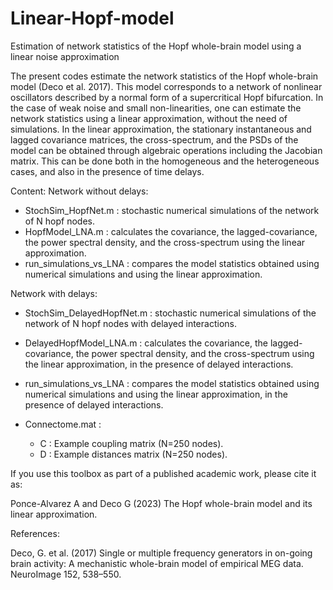 # Linear-Hopf-model
Estimation of network statistics of the Hopf whole-brain model using a linear noise approximation

The present codes estimate the network statistics of the Hopf whole-brain model (Deco et al. 2017). This model corresponds to a network of nonlinear oscillators described by a normal form of a supercritical Hopf bifurcation. In the case of weak noise and small non-linearities, one can estimate the network statistics using a linear approximation, without the need of simulations. In the linear approximation, the stationary instantaneous and lagged covariance matrices, the cross-spectrum, and the PSDs of the model can be obtained through algebraic operations including the Jacobian matrix. This can be done both in the homogeneous and the heterogeneous cases, and also in the presence of time delays.

Content:
Network without delays:
- StochSim_HopfNet.m : stochastic numerical simulations of the network of N hopf nodes.
- HopfModel_LNA.m :  calculates the covariance, the lagged-covariance, the power spectral density, and the cross-spectrum using the linear approximation.
- run_simulations_vs_LNA : compares the model statistics obtained using numerical simulations and using the linear approximation.

Network with delays:
- StochSim_DelayedHopfNet.m : stochastic numerical simulations of the network of N hopf nodes with delayed interactions.
- DelayedHopfModel_LNA.m :  calculates the covariance, the lagged-covariance, the power spectral density, and the cross-spectrum using the linear approximation, in the presence of delayed interactions.
- run_simulations_vs_LNA : compares the model statistics obtained using numerical simulations and using the linear approximation, in the presence of delayed interactions.

- Connectome.mat : 
	- C :  Example coupling matrix (N=250 nodes).
	- D :  Example distances matrix (N=250 nodes).

If you use this toolbox as part of a published academic work, please cite it as:

Ponce-Alvarez A and Deco G (2023) The Hopf whole-brain model and its linear approximation.

References:

Deco, G. et al. (2017) Single or multiple frequency generators in on-going brain activity: A mechanistic whole-brain model of empirical MEG data. NeuroImage 152, 538–550.
